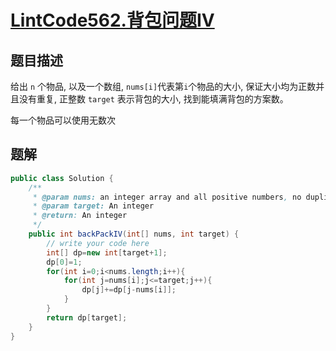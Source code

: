 # [LintCode562.背包问题IV](https://www.lintcode.com/problem/backpack-iv/description)
## 题目描述
给出 `n` 个物品, 以及一个数组, `nums[i]`代表第`i`个物品的大小, 保证大小均为正数并且没有重复, 正整数 `target` 表示背包的大小, 找到能填满背包的方案数。

每一个物品可以使用无数次

## 题解
```java
public class Solution {
    /**
     * @param nums: an integer array and all positive numbers, no duplicates
     * @param target: An integer
     * @return: An integer
     */
    public int backPackIV(int[] nums, int target) {
        // write your code here
        int[] dp=new int[target+1];
        dp[0]=1;
        for(int i=0;i<nums.length;i++){
            for(int j=nums[i];j<=target;j++){
                dp[j]+=dp[j-nums[i]];
            }
        }
        return dp[target];
    }
}
```
